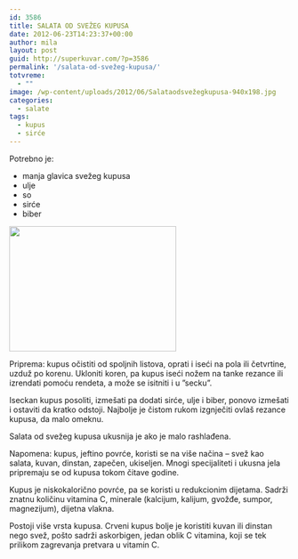 ```yaml
---
id: 3586
title: SALATA OD SVEŽEG KUPUSA
date: 2012-06-23T14:23:37+00:00
author: mila
layout: post
guid: http://superkuvar.com/?p=3586
permalink: '/salata-od-svežeg-kupusa/'
totvreme:
  - ""
image: /wp-content/uploads/2012/06/Salataodsvežegkupusa-940x198.jpg
categories:
  - salate
tags:
  - kupus
  - sirće
---
```

Potrebno je:

  * manja glavica svežeg kupusa
  * ulje
  * so
  * sirće
  * biber

<img class="alignnone size-medium wp-image-3587" title="Salataodsvežegkupusa" src="/wp-content/uploads/2012/06/Salataodsvežegkupusa-300x225.jpg" alt="" width="300" height="225" /> 

Priprema: kupus očistiti od spoljnih listova, oprati i iseći na pola ili četvrtine, uzduž po korenu. Ukloniti koren, pa kupus iseći nožem na tanke rezance ili izrendati pomoću rendeta, a može se isitniti i u &#8221;secku&#8221;.

Iseckan kupus posoliti, izmešati pa dodati sirće, ulje i biber, ponovo izmešati i ostaviti da kratko odstoji. Najbolje je čistom rukom izgnječiti ovlaš rezance kupusa, da malo omeknu.

Salata od svežeg kupusa ukusnija je ako je malo rashlađena.

Napomena: kupus, jeftino povrće, koristi se na više načina &#8211; svež kao salata, kuvan, dinstan, zapečen, ukiseljen. Mnogi specijaliteti i ukusna jela pripremaju se od kupusa tokom čitave godine.

Kupus je niskokalorično povrće, pa se koristi u redukcionim dijetama. Sadrži znatnu količinu vitamina C, minerale (kalcijum, kalijum, gvožđe, sumpor, magnezijum), dijetna vlakna.

Postoji više vrsta kupusa. Crveni kupus bolje je koristiti kuvan ili dinstan nego svež, pošto sadrži askorbigen, jedan oblik C vitamina, koji se tek prilikom zagrevanja pretvara u vitamin C.